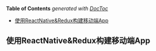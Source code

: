 <!-- START doctoc generated TOC please keep comment here to allow auto update -->
<!-- DON'T EDIT THIS SECTION, INSTEAD RE-RUN doctoc TO UPDATE -->
**Table of Contents**  *generated with [DocToc](https://github.com/thlorenz/doctoc)*

- [使用ReactNative&Redux构建移动端App](#%E4%BD%BF%E7%94%A8reactnativeredux%E6%9E%84%E5%BB%BA%E7%A7%BB%E5%8A%A8%E7%AB%AFapp)

<!-- END doctoc generated TOC please keep comment here to allow auto update -->

## 使用ReactNative&Redux构建移动端App